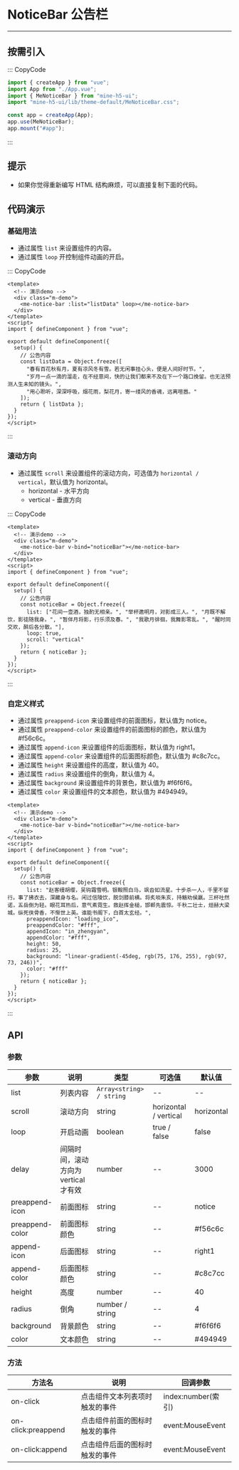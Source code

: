 # NoticeBar 公告栏

---

## 按需引入

::: CopyCode

```JavaScript
import { createApp } from "vue";
import App from "./App.vue";
import { MeNoticeBar } from "mine-h5-ui";
import "mine-h5-ui/lib/theme-default/MeNoticeBar.css";

const app = createApp(App);
app.use(MeNoticeBar);
app.mount("#app");
```

:::

## 提示

- 如果你觉得重新编写 HTML 结构麻烦，可以直接复制下面的代码。

## 代码演示

### 基础用法

- 通过属性 `list` 来设置组件的内容。
- 通过属性 `loop` 开控制组件动画的开启。

::: CopyCode

```Vue
<template>
  <!-- 演示demo -->
  <div class="m-demo">
    <me-notice-bar :list="listData" loop></me-notice-bar>
  </div>
</template>
<script>
import { defineComponent } from "vue";

export default defineComponent({
  setup() {
    // 公告内容
    const listData = Object.freeze([
      "春有百花秋有月，夏有凉风冬有雪。若无闲事挂心头，便是人间好时节。",
      "岁月一点一滴的溜走，在不经意间，快的让我们都来不及在下一个路口挽留。也无法预测人生未知的镜头。",
      "用心聆听，深深呼吸，烟花雨，梨花月，寄一缕风的香魂，远离喧嚣。"
    ]);
    return { listData };
  }
});
</script>
```

:::

### 滚动方向

- 通过属性 `scroll` 来设置组件的滚动方向，可选值为 `horizontal / vertical`，默认值为 horizontal。
  - horizontal - 水平方向
  - vertical - 垂直方向

::: CopyCode

```Vue
<template>
  <!-- 演示demo -->
  <div class="m-demo">
    <me-notice-bar v-bind="noticeBar"></me-notice-bar>
  </div>
</template>
<script>
import { defineComponent } from "vue";

export default defineComponent({
  setup() {
    // 公告内容
    const noticeBar = Object.freeze({
      list: ["花间一壶酒，独酌无相亲。", "举杯邀明月，对影成三人。", "月既不解饮，影徒随我身。", "暂伴月将影，行乐须及春。", "我歌月徘徊，我舞影零乱。", "醒时同交欢，醉后各分散。"],
      loop: true,
      scroll: "vertical"
    });
    return { noticeBar };
  }
});
</script>
```

:::

### 自定义样式

- 通过属性 `preappend-icon` 来设置组件的前面图标，默认值为 notice。
- 通过属性 `preappend-color` 来设置组件的前面图标的颜色，默认值为 #f56c6c。
- 通过属性 `append-icon` 来设置组件的后面图标，默认值为 right1。
- 通过属性 `append-color` 来设置组件的后面图标颜色，默认值为 #c8c7cc。
- 通过属性 `height` 来设置组件的高度，默认值为 40。
- 通过属性 `radius` 来设置组件的倒角，默认值为 4。
- 通过属性 `background` 来设置组件的背景色，默认值为 #f6f6f6。
- 通过属性 `color` 来设置组件的文本颜色，默认值为 #494949。

```Vue
<template>
  <!-- 演示demo -->
  <div class="m-demo">
    <me-notice-bar v-bind="noticeBar"></me-notice-bar>
  </div>
</template>
<script>
import { defineComponent } from "vue";

export default defineComponent({
  setup() {
    // 公告内容
    const noticeBar = Object.freeze({
      list: "赵客缦胡缨，吴钩霜雪明。银鞍照白马，飒沓如流星。十步杀一人，千里不留行。事了拂衣去，深藏身与名。闲过信陵饮，脱剑膝前横。将炙啖朱亥，持觞劝侯嬴。三杯吐然诺，五岳倒为轻。眼花耳热后，意气素霓生。救赵挥金槌，邯郸先震惊。千秋二壮士，烜赫大梁城。纵死侠骨香，不惭世上英。谁能书阁下，白首太玄经。",
      preappendIcon: "loading_ico",
      preappendColor: "#fff",
      appendIcon: "in_zhengyan",
      appendColor: "#fff",
      height: 50,
      radius: 25,
      background: "linear-gradient(-45deg, rgb(75, 176, 255), rgb(97, 73, 246))",
      color: "#fff"
    });
    return { noticeBar };
  }
});
</script>
```

:::

## API

### 参数

| 参数            | 说明                                 | 类型                     | 可选值                | 默认值     |
| --------------- | ------------------------------------ | ------------------------ | --------------------- | ---------- |
| list            | 列表内容                             | `Array<string> / string` | --                    | --         |
| scroll          | 滚动方向                             | string                   | horizontal / vertical | horizontal |
| loop            | 开启动画                             | boolean                  | true / false          | false      |
| delay           | 间隔时间，滚动方向为 vertical 才有效 | number                   | --                    | 3000       |
| preappend-icon  | 前面图标                             | string                   | --                    | notice     |
| preappend-color | 前面图标颜色                         | string                   | --                    | #f56c6c    |
| append-icon     | 后面图标                             | string                   | --                    | right1     |
| append-color    | 后面图标颜色                         | string                   | --                    | #c8c7cc    |
| height          | 高度                                 | number                   | --                    | 40         |
| radius          | 倒角                                 | number / string          | --                    | 4          |
| background      | 背景颜色                             | string                   | --                    | #f6f6f6    |
| color           | 文本颜色                             | string                   | --                    | #494949    |

### 方法

| 方法名             | 说明                           | 回调参数           |
| ------------------ | ------------------------------ | ------------------ |
| on-click           | 点击组件文本列表项时触发的事件 | index:number(索引) |
| on-click:preappend | 点击组件前面的图标时触发的事件 | event:MouseEvent   |
| on-click:append    | 点击组件后面的图标时触发的事件 | event:MouseEvent   |
